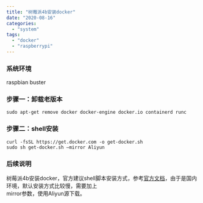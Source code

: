 ```yaml
---
title: "树莓派4b安装docker"
date: "2020-08-16"
categories: 
  - "system"
tags: 
  - "docker"
  - "raspberrypi"
---
```


### 系统环境

raspbian buster

### 步骤一：卸载老版本

`sudo apt-get remove docker docker-engine docker.io containerd runc`

### 步骤二：shell安装

```
curl -fsSL https://get.docker.com -o get-docker.sh
sudo sh get-docker.sh –mirror Aliyun
```

### 后续说明

树莓派4b安装docker，官方建议shell脚本安装方式，参考[官方文档](https://docs.docker.com/engine/install/debian/#install-using-the-convenience-script)，由于是国内环境，默认安装方式比较慢，需要加上  
mirror参数，使用Aliyun源下载。
